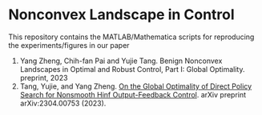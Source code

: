 # Nonconvex Landscape in Control

This repository contains the MATLAB/Mathematica scripts for reproducing the experiments/figures in our paper

1) Yang Zheng, Chih-fan Pai and Yujie Tang. Benign Nonconvex Landscapes in Optimal and Robust Control, Part I: Global Optimality. preprint, 2023
2) Tang, Yujie, and Yang Zheng. [On the Global Optimality of Direct Policy Search for Nonsmooth Hinf Output-Feedback Control](https://arxiv.org/abs/2304.00753). arXiv preprint arXiv:2304.00753 (2023).
